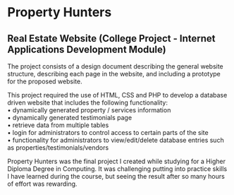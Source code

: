 <h1>Property Hunters</h1>

<h2>Real Estate Website (College Project - Internet Applications Development Module)</h2>

<p>The project consists of a design document describing the general website structure, describing
each page in the website, and including a prototype for the proposed website.<br/>

This project required the use of HTML, CSS and PHP to develop a database driven website that includes the following functionality:<br/>
• dynamically generated property / services information<br/>
• dynamically generated testimonials page<br/>
• retrieve data from multiple tables<br/>
• login for administrators to control access to certain parts of the site<br/>
• functionality for administrators to view/edit/delete database entries such as
properties/testimonials/vendors</p>

Property Hunters was the final project I created while studying for a Higher Diploma Degree in Computing. It was challenging putting into practice skills I have learned during the course, but seeing the result after so many hours of effort was rewarding.
